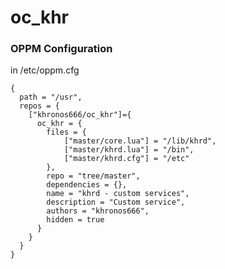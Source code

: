 # oc_khr


### OPPM Configuration

in /etc/oppm.cfg

    {
      path = "/usr",
      repos = {
        ["khronos666/oc_khr"]={
          oc_khr = {
            files = {
                ["master/core.lua"] = "/lib/khrd",
                ["master/khrd.lua"] = "/bin",
                ["master/khrd.cfg"] = "/etc"
            },
            repo = "tree/master",
            dependencies = {},
            name = "khrd - custom services",
            description = "Custom service",
            authors = "khronos666",
            hidden = true
          }
        }
      }
    }